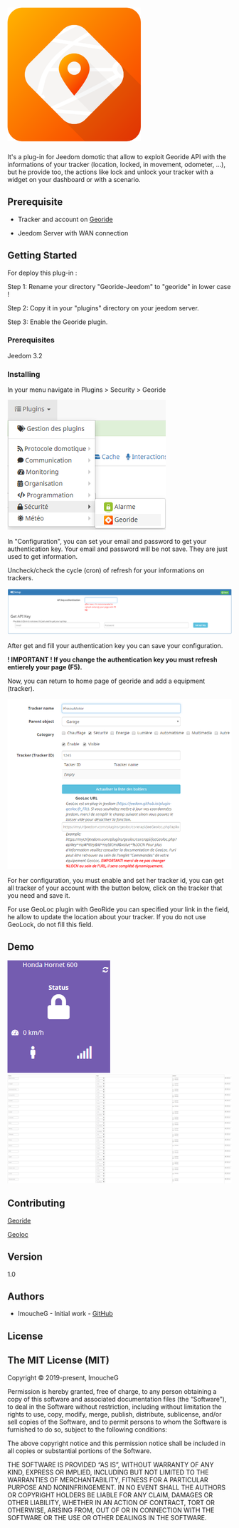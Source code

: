 # <img title='logo' width='300' src='https://github.com/ImoucheG/Georide-Jeedom/blob/master/assets/georide_icon.png?raw=true'/>
It's a plug-in for Jeedom domotic that allow to exploit Georide API with the informations of your tracker (location, locked, in
movement, odometer, ...), but he provide too, the actions like lock and unlock your tracker with a widget on your dashboard or with a scenario.
## Prerequisite


- Tracker and account on [Georide](https://georide.fr/)

- Jeedom Server with WAN connection


## Getting Started

For deploy this plug-in :

Step 1: Rename your directory "Georide-Jeedom" to "georide" in lower case !

Step 2: Copy it in your "plugins" directory on your jeedom server.

Step 3: Enable the Georide plugin.

### Prerequisites

Jeedom 3.2

### Installing

In your menu navigate in Plugins > Security > Georide

<img title='menu' src='https://github.com/ImoucheG/Georide-Jeedom/blob/master/assets/navigate.png?raw=true'/>

In "Configuration", you can set your email and password to get your authentication key. Your email and password will be not save. They are just
used to get information.

Uncheck/check the cycle (cron) of refresh for your informations on trackers.

<img title='configuration' src='https://github.com/ImoucheG/Georide-Jeedom/blob/master/assets/configuration.png?raw=true'/>

After get and fill your authentication key you can save your configuration.

**! IMPORTANT ! If you change the authentication key you must refresh entierely your page (F5).**

Now, you can return to home page of georide and add a equipment (tracker).

<img title='configuration' src='https://github.com/ImoucheG/Georide-Jeedom/blob/master/assets/equip.png?raw=true'/>


For her configuration, you must enable and set her tracker id, you can get all tracker of your account with the button below, click on
the tracker that you need and save it.

For use GeoLoc plugin with GeoRide you can specified your link in the field, he allow to update the location about your tracker. If you
do not use GeoLock, do not fill this field.

## Demo

<img title='widget' src='https://github.com/ImoucheG/Georide-Jeedom/blob/master/assets/widget.png?raw=true'/>
<img title='commands' src='https://github.com/ImoucheG/Georide-Jeedom/blob/master/assets/comand.png?raw=true'/>


## Contributing

[Georide](https://georide.fr/)

[Geoloc](https://jeedom.github.io/plugin-geoloc/fr_FR/)

## Version

1.0

## Authors

* ImoucheG - Initial work - [GitHub](https://github.com/ImoucheG)

## License
The MIT License (MIT)
--

Copyright © 2019-present, ImoucheG

Permission is hereby granted, free of charge, to any person obtaining a copy of this software and associated documentation files (the “Software”), to deal in the Software without restriction, including without limitation the rights to use, copy, modify, merge, publish, distribute, sublicense, and/or sell copies of the Software, and to permit persons to whom the Software is furnished to do so, subject to the following conditions:

The above copyright notice and this permission notice shall be included in all copies or substantial portions of the Software.

THE SOFTWARE IS PROVIDED “AS IS”, WITHOUT WARRANTY OF ANY KIND, EXPRESS OR IMPLIED, INCLUDING BUT NOT LIMITED TO THE WARRANTIES OF MERCHANTABILITY, FITNESS FOR A PARTICULAR PURPOSE AND NONINFRINGEMENT. IN NO EVENT SHALL THE AUTHORS OR COPYRIGHT HOLDERS BE LIABLE FOR ANY CLAIM, DAMAGES OR OTHER LIABILITY, WHETHER IN AN ACTION OF CONTRACT, TORT OR OTHERWISE, ARISING FROM, OUT OF OR IN CONNECTION WITH THE SOFTWARE OR THE USE OR OTHER DEALINGS IN THE SOFTWARE.
